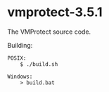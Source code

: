 # vmprotect-3.5.1

The VMProtect source code.

Building:

	POSIX:
		$ ./build.sh

	Windows:
		> build.bat
